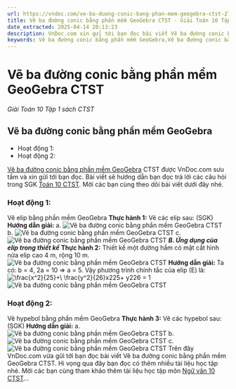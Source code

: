 ```yaml
---
url: https://vndoc.com/ve-ba-duong-conic-bang-phan-mem-geogebra-ctst-278315
title: Vẽ ba đường conic bằng phần mềm GeoGebra CTST - Giải Toán 10 Tập 1 sách CTST - VnDoc.com
date_extracted: 2025-04-14 20:13:23
description: VnDoc.com xin gửi tới bạn đọc bài viết Vẽ ba đường conic bằng phần mềm GeoGebra CTST. Mời bạn đọc cùng tham khảo chi tiết.
keywords: Vẽ ba đường conic bằng phần mềm GeoGebra,Vẽ ba đường conic bằng phần mềm GeoGebra CTST,giải toán 10,toán 10,toán 10 ctst
---
```


# Vẽ ba đường conic bằng phần mềm GeoGebra CTST
 _Giải Toán 10 Tập 1 sách CTST_
## Vẽ ba đường conic bằng phần mềm GeoGebra
  * Hoạt động 1:
  * Hoạt động 2:

[Vẽ ba đường conic bằng phần mềm GeoGebra](<https://vndoc.com/ve-ba-duong-conic-bang-phan-mem-geogebra-ctst-278315>) CTST được VnDoc.com sưu tầm và xin gửi tới bạn đọc. Bài viết sẽ hướng dẫn bạn đọc trả lời các câu hỏi trong SGK [Toán 10 CTST](<https://vndoc.com/toan-10-chan-troi-sang-tao-tap1>). Mời các bạn cùng theo dõi bài viết dưới đây nhé.
### Hoạt động 1:
Vẽ elip bằng phần mềm GeoGebra
**Thực hành 1:** Vẽ các elip sau: \(SGK\)
**Hướng dẫn giải:**
a.
![Vẽ ba đường conic bằng phần mềm GeoGebra CTST](https://i.vdoc.vn/data/image/2022/10/15/ve-ba-duong-conic-bang-phan-mem-geogebra-ctst-1.jpg)
b.
![Vẽ ba đường conic bằng phần mềm GeoGebra CTST](https://i.vdoc.vn/data/image/2022/10/15/ve-ba-duong-conic-bang-phan-mem-geogebra-ctst-2.jpg)
c.
![Vẽ ba đường conic bằng phần mềm GeoGebra CTST](https://i.vdoc.vn/data/image/2022/10/15/ve-ba-duong-conic-bang-phan-mem-geogebra-ctst-3.jpg)
**_B. Ứng dụng của elip trong thiết kế_**
**Thực hành 2:** Thiết kế một đường hầm có mặt cắt hình nửa elip cao 4 m, rộng 10 m.
![Vẽ ba đường conic bằng phần mềm GeoGebra CTST](https://i.vdoc.vn/data/image/2022/10/15/ve-ba-duong-conic-bang-phan-mem-geogebra-ctst-4.jpg)
**Hướng dẫn giải:**
Ta có: b = 4, 2a = 10 ⇒ a = 5.
Vậy phương trình chính tắc của elip \(E\) là: ![\\frac{x^2}{25}+\\ \\frac{y^2}{26}](https://i.vdoc.vn/data/image/blank.png)x225+ y226 = 1
![Vẽ ba đường conic bằng phần mềm GeoGebra CTST](https://i.vdoc.vn/data/image/2022/10/15/ve-ba-duong-conic-bang-phan-mem-geogebra-ctst-5.jpg)
### Hoạt động 2:
Vẽ hypebol bằng phần mềm GeoGebra
**Thực hành 3:** Vẽ các hypebol sau: \(SGK\)
**Hướng dẫn giải:**
a.
![Vẽ ba đường conic bằng phần mềm GeoGebra CTST](https://i.vdoc.vn/data/image/2022/10/15/ve-ba-duong-conic-bang-phan-mem-geogebra-ctst-6.jpg)
b.
![Vẽ ba đường conic bằng phần mềm GeoGebra CTST](https://i.vdoc.vn/data/image/2022/10/15/ve-ba-duong-conic-bang-phan-mem-geogebra-ctst-7.jpg)
c.
![Vẽ ba đường conic bằng phần mềm GeoGebra CTST](https://i.vdoc.vn/data/image/2022/10/15/ve-ba-duong-conic-bang-phan-mem-geogebra-ctst-8.jpg)
Trên đây VnDoc.com vừa gửi tới bạn đọc bài viết Vẽ ba đường conic bằng phần mềm GeoGebra CTST. Hi vọng qua đây bạn đọc có thêm nhiều tài liệu học tập nhé. Mời các bạn cùng tham khảo thêm tài liệu học tập môn [Ngữ văn 10 CTST](<https://vndoc.com/ngu-van-10-chan-troi-sang-tao-tap1>)...
